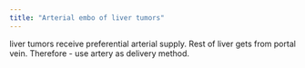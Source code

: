 ```yaml
---
title: "Arterial embo of liver tumors"
---
```

liver tumors receive preferential arterial supply. Rest of liver gets from portal vein. Therefore - use artery as delivery method.

